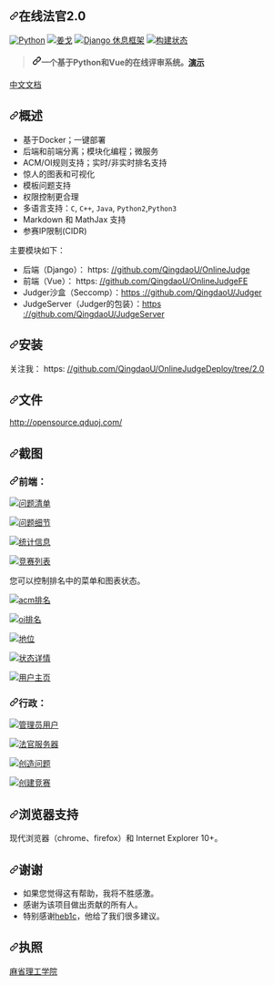 <div class="Box-sc-g0xbh4-0 bJMeLZ js-snippet-clipboard-copy-unpositioned" data-hpc="true"><article class="markdown-body entry-content container-lg" itemprop="text"><h1 tabindex="-1" dir="auto"><a id="user-content-onlinejudge-20" class="anchor" aria-hidden="true" tabindex="-1" href="#onlinejudge-20"><svg class="octicon octicon-link" viewBox="0 0 16 16" version="1.1" width="16" height="16" aria-hidden="true"><path d="m7.775 3.275 1.25-1.25a3.5 3.5 0 1 1 4.95 4.95l-2.5 2.5a3.5 3.5 0 0 1-4.95 0 .751.751 0 0 1 .018-1.042.751.751 0 0 1 1.042-.018 1.998 1.998 0 0 0 2.83 0l2.5-2.5a2.002 2.002 0 0 0-2.83-2.83l-1.25 1.25a.751.751 0 0 1-1.042-.018.751.751 0 0 1-.018-1.042Zm-4.69 9.64a1.998 1.998 0 0 0 2.83 0l1.25-1.25a.751.751 0 0 1 1.042.018.751.751 0 0 1 .018 1.042l-1.25 1.25a3.5 3.5 0 1 1-4.95-4.95l2.5-2.5a3.5 3.5 0 0 1 4.95 0 .751.751 0 0 1-.018 1.042.751.751 0 0 1-1.042.018 1.998 1.998 0 0 0-2.83 0l-2.5 2.5a1.998 1.998 0 0 0 0 2.83Z"></path></svg></a><font style="vertical-align: inherit;"><font style="vertical-align: inherit;">在线法官2.0</font></font></h1>
<p dir="auto"><a href="https://www.python.org/downloads/release/python-362/" rel="nofollow"><img src="https://camo.githubusercontent.com/624c8f9978921beed0cb47b69ea29e4ceab3bcbc8790ea5f5df3523e545c910f/68747470733a2f2f696d672e736869656c64732e696f2f62616467652f707974686f6e2d332e382e302d626c75652e7376673f7374796c653d666c61742d737175617265" alt="Python" data-canonical-src="https://img.shields.io/badge/python-3.8.0-blue.svg?style=flat-square" style="max-width: 100%;"></a>
<a href="https://www.djangoproject.com/" rel="nofollow"><img src="https://camo.githubusercontent.com/5804d53db9b71f314cc98f9c16cf13a1f76f8923cdb2e9531209faff4255d327/68747470733a2f2f696d672e736869656c64732e696f2f62616467652f646a616e676f2d332e322e392d626c75652e7376673f7374796c653d666c61742d737175617265" alt="姜戈" data-canonical-src="https://img.shields.io/badge/django-3.2.9-blue.svg?style=flat-square" style="max-width: 100%;"></a>
<a href="http://www.django-rest-framework.org/" rel="nofollow"><img src="https://camo.githubusercontent.com/aa233de00a769cd529c10298c4454431cf0557769fb1e16bd4168abb95a6b026/68747470733a2f2f696d672e736869656c64732e696f2f62616467652f646a616e676f5f726573745f6672616d65776f726b2d332e31322e302d626c75652e7376673f7374796c653d666c61742d737175617265" alt="Django 休息框架" data-canonical-src="https://img.shields.io/badge/django_rest_framework-3.12.0-blue.svg?style=flat-square" style="max-width: 100%;"></a>
<a href="https://travis-ci.org/QingdaoU/OnlineJudge" rel="nofollow"><img src="https://camo.githubusercontent.com/9874d3f328080cc675bf9835e5a0fe591d7194b633110eae532c9394497ddd01/68747470733a2f2f7472617669732d63692e6f72672f51696e6764616f552f4f6e6c696e654a756467652e7376673f6272616e63683d6d6173746572" alt="构建状态" data-canonical-src="https://travis-ci.org/QingdaoU/OnlineJudge.svg?branch=master" style="max-width: 100%;"></a></p>
<blockquote>
<h4 tabindex="-1" dir="auto"><a id="user-content-an-onlinejudge-system-based-on-python-and-vue-demo" class="anchor" aria-hidden="true" tabindex="-1" href="#an-onlinejudge-system-based-on-python-and-vue-demo"><svg class="octicon octicon-link" viewBox="0 0 16 16" version="1.1" width="16" height="16" aria-hidden="true"><path d="m7.775 3.275 1.25-1.25a3.5 3.5 0 1 1 4.95 4.95l-2.5 2.5a3.5 3.5 0 0 1-4.95 0 .751.751 0 0 1 .018-1.042.751.751 0 0 1 1.042-.018 1.998 1.998 0 0 0 2.83 0l2.5-2.5a2.002 2.002 0 0 0-2.83-2.83l-1.25 1.25a.751.751 0 0 1-1.042-.018.751.751 0 0 1-.018-1.042Zm-4.69 9.64a1.998 1.998 0 0 0 2.83 0l1.25-1.25a.751.751 0 0 1 1.042.018.751.751 0 0 1 .018 1.042l-1.25 1.25a3.5 3.5 0 1 1-4.95-4.95l2.5-2.5a3.5 3.5 0 0 1 4.95 0 .751.751 0 0 1-.018 1.042.751.751 0 0 1-1.042.018 1.998 1.998 0 0 0-2.83 0l-2.5 2.5a1.998 1.998 0 0 0 0 2.83Z"></path></svg></a><font style="vertical-align: inherit;"><font style="vertical-align: inherit;">一个基于Python和Vue的在线评审系统。</font></font><a href="https://qduoj.com" rel="nofollow"><font style="vertical-align: inherit;"><font style="vertical-align: inherit;">演示</font></font></a></h4>
</blockquote>
<p dir="auto"><a href="/QingdaoU/OnlineJudge/blob/master/README-CN.md"><font style="vertical-align: inherit;"><font style="vertical-align: inherit;">中文文档</font></font></a></p>
<h2 tabindex="-1" dir="auto"><a id="user-content-overview" class="anchor" aria-hidden="true" tabindex="-1" href="#overview"><svg class="octicon octicon-link" viewBox="0 0 16 16" version="1.1" width="16" height="16" aria-hidden="true"><path d="m7.775 3.275 1.25-1.25a3.5 3.5 0 1 1 4.95 4.95l-2.5 2.5a3.5 3.5 0 0 1-4.95 0 .751.751 0 0 1 .018-1.042.751.751 0 0 1 1.042-.018 1.998 1.998 0 0 0 2.83 0l2.5-2.5a2.002 2.002 0 0 0-2.83-2.83l-1.25 1.25a.751.751 0 0 1-1.042-.018.751.751 0 0 1-.018-1.042Zm-4.69 9.64a1.998 1.998 0 0 0 2.83 0l1.25-1.25a.751.751 0 0 1 1.042.018.751.751 0 0 1 .018 1.042l-1.25 1.25a3.5 3.5 0 1 1-4.95-4.95l2.5-2.5a3.5 3.5 0 0 1 4.95 0 .751.751 0 0 1-.018 1.042.751.751 0 0 1-1.042.018 1.998 1.998 0 0 0-2.83 0l-2.5 2.5a1.998 1.998 0 0 0 0 2.83Z"></path></svg></a><font style="vertical-align: inherit;"><font style="vertical-align: inherit;">概述</font></font></h2>
<ul dir="auto">
<li><font style="vertical-align: inherit;"><font style="vertical-align: inherit;">基于Docker；</font><font style="vertical-align: inherit;">一键部署</font></font></li>
<li><font style="vertical-align: inherit;"><font style="vertical-align: inherit;">后端和前端分离；</font><font style="vertical-align: inherit;">模块化编程；</font><font style="vertical-align: inherit;">微服务</font></font></li>
<li><font style="vertical-align: inherit;"><font style="vertical-align: inherit;">ACM/OI规则支持；</font><font style="vertical-align: inherit;">实时/非实时排名支持</font></font></li>
<li><font style="vertical-align: inherit;"><font style="vertical-align: inherit;">惊人的图表和可视化</font></font></li>
<li><font style="vertical-align: inherit;"><font style="vertical-align: inherit;">模板问题支持</font></font></li>
<li><font style="vertical-align: inherit;"><font style="vertical-align: inherit;">权限控制更合理</font></font></li>
<li><font style="vertical-align: inherit;"><font style="vertical-align: inherit;">多语言支持：</font></font><code>C</code><font style="vertical-align: inherit;"><font style="vertical-align: inherit;">, </font></font><code>C++</code><font style="vertical-align: inherit;"><font style="vertical-align: inherit;">, </font></font><code>Java</code><font style="vertical-align: inherit;"><font style="vertical-align: inherit;">, </font></font><code>Python2</code><font style="vertical-align: inherit;"><font style="vertical-align: inherit;">,</font></font><code>Python3</code></li>
<li><font style="vertical-align: inherit;"><font style="vertical-align: inherit;">Markdown 和 MathJax 支持</font></font></li>
<li><font style="vertical-align: inherit;"><font style="vertical-align: inherit;">参赛IP限制(CIDR)</font></font></li>
</ul>
<p dir="auto"><font style="vertical-align: inherit;"><font style="vertical-align: inherit;">主要模块如下：</font></font></p>
<ul dir="auto">
<li><font style="vertical-align: inherit;"><font style="vertical-align: inherit;">后端（Django）： https: </font></font><a href="https://github.com/QingdaoU/OnlineJudge"><font style="vertical-align: inherit;"><font style="vertical-align: inherit;">//github.com/QingdaoU/OnlineJudge</font></font></a></li>
<li><font style="vertical-align: inherit;"><font style="vertical-align: inherit;">前端（Vue）： https: </font></font><a href="https://github.com/QingdaoU/OnlineJudgeFE"><font style="vertical-align: inherit;"><font style="vertical-align: inherit;">//github.com/QingdaoU/OnlineJudgeFE</font></font></a></li>
<li><font style="vertical-align: inherit;"><font style="vertical-align: inherit;">Judger沙盒（Seccomp）：</font></font><a href="https://github.com/QingdaoU/Judger"><font style="vertical-align: inherit;"><font style="vertical-align: inherit;">https ://github.com/QingdaoU/Judger</font></font></a></li>
<li><font style="vertical-align: inherit;"><font style="vertical-align: inherit;">JudgeServer（Judger的包装）：</font></font><a href="https://github.com/QingdaoU/JudgeServer"><font style="vertical-align: inherit;"><font style="vertical-align: inherit;">https ://github.com/QingdaoU/JudgeServer</font></font></a></li>
</ul>
<h2 tabindex="-1" dir="auto"><a id="user-content-installation" class="anchor" aria-hidden="true" tabindex="-1" href="#installation"><svg class="octicon octicon-link" viewBox="0 0 16 16" version="1.1" width="16" height="16" aria-hidden="true"><path d="m7.775 3.275 1.25-1.25a3.5 3.5 0 1 1 4.95 4.95l-2.5 2.5a3.5 3.5 0 0 1-4.95 0 .751.751 0 0 1 .018-1.042.751.751 0 0 1 1.042-.018 1.998 1.998 0 0 0 2.83 0l2.5-2.5a2.002 2.002 0 0 0-2.83-2.83l-1.25 1.25a.751.751 0 0 1-1.042-.018.751.751 0 0 1-.018-1.042Zm-4.69 9.64a1.998 1.998 0 0 0 2.83 0l1.25-1.25a.751.751 0 0 1 1.042.018.751.751 0 0 1 .018 1.042l-1.25 1.25a3.5 3.5 0 1 1-4.95-4.95l2.5-2.5a3.5 3.5 0 0 1 4.95 0 .751.751 0 0 1-.018 1.042.751.751 0 0 1-1.042.018 1.998 1.998 0 0 0-2.83 0l-2.5 2.5a1.998 1.998 0 0 0 0 2.83Z"></path></svg></a><font style="vertical-align: inherit;"><font style="vertical-align: inherit;">安装</font></font></h2>
<p dir="auto"><font style="vertical-align: inherit;"><font style="vertical-align: inherit;">关注我：   https: </font></font><a href="https://github.com/QingdaoU/OnlineJudgeDeploy/tree/2.0"><font style="vertical-align: inherit;"><font style="vertical-align: inherit;">//github.com/QingdaoU/OnlineJudgeDeploy/tree/2.0</font></font></a></p>
<h2 tabindex="-1" dir="auto"><a id="user-content-documents" class="anchor" aria-hidden="true" tabindex="-1" href="#documents"><svg class="octicon octicon-link" viewBox="0 0 16 16" version="1.1" width="16" height="16" aria-hidden="true"><path d="m7.775 3.275 1.25-1.25a3.5 3.5 0 1 1 4.95 4.95l-2.5 2.5a3.5 3.5 0 0 1-4.95 0 .751.751 0 0 1 .018-1.042.751.751 0 0 1 1.042-.018 1.998 1.998 0 0 0 2.83 0l2.5-2.5a2.002 2.002 0 0 0-2.83-2.83l-1.25 1.25a.751.751 0 0 1-1.042-.018.751.751 0 0 1-.018-1.042Zm-4.69 9.64a1.998 1.998 0 0 0 2.83 0l1.25-1.25a.751.751 0 0 1 1.042.018.751.751 0 0 1 .018 1.042l-1.25 1.25a3.5 3.5 0 1 1-4.95-4.95l2.5-2.5a3.5 3.5 0 0 1 4.95 0 .751.751 0 0 1-.018 1.042.751.751 0 0 1-1.042.018 1.998 1.998 0 0 0-2.83 0l-2.5 2.5a1.998 1.998 0 0 0 0 2.83Z"></path></svg></a><font style="vertical-align: inherit;"><font style="vertical-align: inherit;">文件</font></font></h2>
<p dir="auto"><a href="http://opensource.qduoj.com/" rel="nofollow"><font style="vertical-align: inherit;"><font style="vertical-align: inherit;">http://opensource.qduoj.com/</font></font></a></p>
<h2 tabindex="-1" dir="auto"><a id="user-content-screenshots" class="anchor" aria-hidden="true" tabindex="-1" href="#screenshots"><svg class="octicon octicon-link" viewBox="0 0 16 16" version="1.1" width="16" height="16" aria-hidden="true"><path d="m7.775 3.275 1.25-1.25a3.5 3.5 0 1 1 4.95 4.95l-2.5 2.5a3.5 3.5 0 0 1-4.95 0 .751.751 0 0 1 .018-1.042.751.751 0 0 1 1.042-.018 1.998 1.998 0 0 0 2.83 0l2.5-2.5a2.002 2.002 0 0 0-2.83-2.83l-1.25 1.25a.751.751 0 0 1-1.042-.018.751.751 0 0 1-.018-1.042Zm-4.69 9.64a1.998 1.998 0 0 0 2.83 0l1.25-1.25a.751.751 0 0 1 1.042.018.751.751 0 0 1 .018 1.042l-1.25 1.25a3.5 3.5 0 1 1-4.95-4.95l2.5-2.5a3.5 3.5 0 0 1 4.95 0 .751.751 0 0 1-.018 1.042.751.751 0 0 1-1.042.018 1.998 1.998 0 0 0-2.83 0l-2.5 2.5a1.998 1.998 0 0 0 0 2.83Z"></path></svg></a><font style="vertical-align: inherit;"><font style="vertical-align: inherit;">截图</font></font></h2>
<h3 tabindex="-1" dir="auto"><a id="user-content-frontend" class="anchor" aria-hidden="true" tabindex="-1" href="#frontend"><svg class="octicon octicon-link" viewBox="0 0 16 16" version="1.1" width="16" height="16" aria-hidden="true"><path d="m7.775 3.275 1.25-1.25a3.5 3.5 0 1 1 4.95 4.95l-2.5 2.5a3.5 3.5 0 0 1-4.95 0 .751.751 0 0 1 .018-1.042.751.751 0 0 1 1.042-.018 1.998 1.998 0 0 0 2.83 0l2.5-2.5a2.002 2.002 0 0 0-2.83-2.83l-1.25 1.25a.751.751 0 0 1-1.042-.018.751.751 0 0 1-.018-1.042Zm-4.69 9.64a1.998 1.998 0 0 0 2.83 0l1.25-1.25a.751.751 0 0 1 1.042.018.751.751 0 0 1 .018 1.042l-1.25 1.25a3.5 3.5 0 1 1-4.95-4.95l2.5-2.5a3.5 3.5 0 0 1 4.95 0 .751.751 0 0 1-.018 1.042.751.751 0 0 1-1.042.018 1.998 1.998 0 0 0-2.83 0l-2.5 2.5a1.998 1.998 0 0 0 0 2.83Z"></path></svg></a><font style="vertical-align: inherit;"><font style="vertical-align: inherit;">前端：</font></font></h3>
<p dir="auto"><a target="_blank" rel="noopener noreferrer nofollow" href="https://user-images.githubusercontent.com/20637881/33372506-402022e4-d539-11e7-8e64-6656f8ceb75a.png"><img src="https://user-images.githubusercontent.com/20637881/33372506-402022e4-d539-11e7-8e64-6656f8ceb75a.png" alt="问题清单" style="max-width: 100%;"></a></p>
<p dir="auto"><a target="_blank" rel="noopener noreferrer nofollow" href="https://user-images.githubusercontent.com/20637881/33372507-4061a782-d539-11e7-8835-076ddae6b529.png"><img src="https://user-images.githubusercontent.com/20637881/33372507-4061a782-d539-11e7-8835-076ddae6b529.png" alt="问题细节" style="max-width: 100%;"></a></p>
<p dir="auto"><a target="_blank" rel="noopener noreferrer nofollow" href="https://user-images.githubusercontent.com/20637881/33372508-40a0c6ce-d539-11e7-8d5e-024541b76750.png"><img src="https://user-images.githubusercontent.com/20637881/33372508-40a0c6ce-d539-11e7-8d5e-024541b76750.png" alt="统计信息" style="max-width: 100%;"></a></p>
<p dir="auto"><a target="_blank" rel="noopener noreferrer nofollow" href="https://user-images.githubusercontent.com/20637881/33372509-40d880dc-d539-11e7-9eba-1f08dcb6b9a0.png"><img src="https://user-images.githubusercontent.com/20637881/33372509-40d880dc-d539-11e7-9eba-1f08dcb6b9a0.png" alt="竞赛列表" style="max-width: 100%;"></a></p>
<p dir="auto"><font style="vertical-align: inherit;"><font style="vertical-align: inherit;">您可以控制排名中的菜单和图表状态。</font></font></p>
<p dir="auto"><a target="_blank" rel="noopener noreferrer nofollow" href="https://user-images.githubusercontent.com/20637881/33372510-41117f68-d539-11e7-9947-70e60bad3cf2.png"><img src="https://user-images.githubusercontent.com/20637881/33372510-41117f68-d539-11e7-9947-70e60bad3cf2.png" alt="acm排名" style="max-width: 100%;"></a></p>
<p dir="auto"><a target="_blank" rel="noopener noreferrer nofollow" href="https://user-images.githubusercontent.com/20637881/33372511-41d406fa-d539-11e7-9947-7a2a088785b0.png"><img src="https://user-images.githubusercontent.com/20637881/33372511-41d406fa-d539-11e7-9947-7a2a088785b0.png" alt="oi排名" style="max-width: 100%;"></a></p>
<p dir="auto"><a target="_blank" rel="noopener noreferrer nofollow" href="https://user-images.githubusercontent.com/20637881/33372512-420ba240-d539-11e7-8645-594cac4a0b78.png"><img src="https://user-images.githubusercontent.com/20637881/33372512-420ba240-d539-11e7-8645-594cac4a0b78.png" alt="地位" style="max-width: 100%;"></a></p>
<p dir="auto"><a target="_blank" rel="noopener noreferrer nofollow" href="https://user-images.githubusercontent.com/20637881/33365523-787bd0ea-d523-11e7-953f-dacbf7a506df.png"><img src="https://user-images.githubusercontent.com/20637881/33365523-787bd0ea-d523-11e7-953f-dacbf7a506df.png" alt="状态详情" style="max-width: 100%;"></a></p>
<p dir="auto"><a target="_blank" rel="noopener noreferrer nofollow" href="https://user-images.githubusercontent.com/20637881/33365521-7842d808-d523-11e7-84c1-2e2aa0079f32.png"><img src="https://user-images.githubusercontent.com/20637881/33365521-7842d808-d523-11e7-84c1-2e2aa0079f32.png" alt="用户主页" style="max-width: 100%;"></a></p>
<h3 tabindex="-1" dir="auto"><a id="user-content-admin" class="anchor" aria-hidden="true" tabindex="-1" href="#admin"><svg class="octicon octicon-link" viewBox="0 0 16 16" version="1.1" width="16" height="16" aria-hidden="true"><path d="m7.775 3.275 1.25-1.25a3.5 3.5 0 1 1 4.95 4.95l-2.5 2.5a3.5 3.5 0 0 1-4.95 0 .751.751 0 0 1 .018-1.042.751.751 0 0 1 1.042-.018 1.998 1.998 0 0 0 2.83 0l2.5-2.5a2.002 2.002 0 0 0-2.83-2.83l-1.25 1.25a.751.751 0 0 1-1.042-.018.751.751 0 0 1-.018-1.042Zm-4.69 9.64a1.998 1.998 0 0 0 2.83 0l1.25-1.25a.751.751 0 0 1 1.042.018.751.751 0 0 1 .018 1.042l-1.25 1.25a3.5 3.5 0 1 1-4.95-4.95l2.5-2.5a3.5 3.5 0 0 1 4.95 0 .751.751 0 0 1-.018 1.042.751.751 0 0 1-1.042.018 1.998 1.998 0 0 0-2.83 0l-2.5 2.5a1.998 1.998 0 0 0 0 2.83Z"></path></svg></a><font style="vertical-align: inherit;"><font style="vertical-align: inherit;">行政：</font></font></h3>
<p dir="auto"><a target="_blank" rel="noopener noreferrer nofollow" href="https://user-images.githubusercontent.com/20637881/33372516-42c34fda-d539-11e7-9f4e-5109477f83be.png"><img src="https://user-images.githubusercontent.com/20637881/33372516-42c34fda-d539-11e7-9f4e-5109477f83be.png" alt="管理员用户" style="max-width: 100%;"></a></p>
<p dir="auto"><a target="_blank" rel="noopener noreferrer nofollow" href="https://user-images.githubusercontent.com/20637881/33372517-42faef9e-d539-11e7-9f17-df9be3583900.png"><img src="https://user-images.githubusercontent.com/20637881/33372517-42faef9e-d539-11e7-9f17-df9be3583900.png" alt="法官服务器" style="max-width: 100%;"></a></p>
<p dir="auto"><a target="_blank" rel="noopener noreferrer nofollow" href="https://user-images.githubusercontent.com/20637881/33372513-42472162-d539-11e7-8659-5497bf52dbea.png"><img src="https://user-images.githubusercontent.com/20637881/33372513-42472162-d539-11e7-8659-5497bf52dbea.png" alt="创造问题" style="max-width: 100%;"></a></p>
<p dir="auto"><a target="_blank" rel="noopener noreferrer nofollow" href="https://user-images.githubusercontent.com/20637881/33372514-428ab922-d539-11e7-8f68-da55dedf3ad3.png"><img src="https://user-images.githubusercontent.com/20637881/33372514-428ab922-d539-11e7-8f68-da55dedf3ad3.png" alt="创建竞赛" style="max-width: 100%;"></a></p>
<h2 tabindex="-1" dir="auto"><a id="user-content-browser-support" class="anchor" aria-hidden="true" tabindex="-1" href="#browser-support"><svg class="octicon octicon-link" viewBox="0 0 16 16" version="1.1" width="16" height="16" aria-hidden="true"><path d="m7.775 3.275 1.25-1.25a3.5 3.5 0 1 1 4.95 4.95l-2.5 2.5a3.5 3.5 0 0 1-4.95 0 .751.751 0 0 1 .018-1.042.751.751 0 0 1 1.042-.018 1.998 1.998 0 0 0 2.83 0l2.5-2.5a2.002 2.002 0 0 0-2.83-2.83l-1.25 1.25a.751.751 0 0 1-1.042-.018.751.751 0 0 1-.018-1.042Zm-4.69 9.64a1.998 1.998 0 0 0 2.83 0l1.25-1.25a.751.751 0 0 1 1.042.018.751.751 0 0 1 .018 1.042l-1.25 1.25a3.5 3.5 0 1 1-4.95-4.95l2.5-2.5a3.5 3.5 0 0 1 4.95 0 .751.751 0 0 1-.018 1.042.751.751 0 0 1-1.042.018 1.998 1.998 0 0 0-2.83 0l-2.5 2.5a1.998 1.998 0 0 0 0 2.83Z"></path></svg></a><font style="vertical-align: inherit;"><font style="vertical-align: inherit;">浏览器支持</font></font></h2>
<p dir="auto"><font style="vertical-align: inherit;"><font style="vertical-align: inherit;">现代浏览器（chrome、firefox）和 Internet Explorer 10+。</font></font></p>
<h2 tabindex="-1" dir="auto"><a id="user-content-thanks" class="anchor" aria-hidden="true" tabindex="-1" href="#thanks"><svg class="octicon octicon-link" viewBox="0 0 16 16" version="1.1" width="16" height="16" aria-hidden="true"><path d="m7.775 3.275 1.25-1.25a3.5 3.5 0 1 1 4.95 4.95l-2.5 2.5a3.5 3.5 0 0 1-4.95 0 .751.751 0 0 1 .018-1.042.751.751 0 0 1 1.042-.018 1.998 1.998 0 0 0 2.83 0l2.5-2.5a2.002 2.002 0 0 0-2.83-2.83l-1.25 1.25a.751.751 0 0 1-1.042-.018.751.751 0 0 1-.018-1.042Zm-4.69 9.64a1.998 1.998 0 0 0 2.83 0l1.25-1.25a.751.751 0 0 1 1.042.018.751.751 0 0 1 .018 1.042l-1.25 1.25a3.5 3.5 0 1 1-4.95-4.95l2.5-2.5a3.5 3.5 0 0 1 4.95 0 .751.751 0 0 1-.018 1.042.751.751 0 0 1-1.042.018 1.998 1.998 0 0 0-2.83 0l-2.5 2.5a1.998 1.998 0 0 0 0 2.83Z"></path></svg></a><font style="vertical-align: inherit;"><font style="vertical-align: inherit;">谢谢</font></font></h2>
<ul dir="auto">
<li><font style="vertical-align: inherit;"><font style="vertical-align: inherit;">如果您觉得这有帮助，我将不胜感激。</font></font></li>
<li><font style="vertical-align: inherit;"><font style="vertical-align: inherit;">感谢为该项目做出贡献的所有人。</font></font></li>
<li><font style="vertical-align: inherit;"><font style="vertical-align: inherit;">特别感谢</font></font><a href="https://github.com/hebicheng"><font style="vertical-align: inherit;"><font style="vertical-align: inherit;">heb1c</font></font></a><font style="vertical-align: inherit;"><font style="vertical-align: inherit;">，他给了我们很多建议。</font></font></li>
</ul>
<h2 tabindex="-1" dir="auto"><a id="user-content-license" class="anchor" aria-hidden="true" tabindex="-1" href="#license"><svg class="octicon octicon-link" viewBox="0 0 16 16" version="1.1" width="16" height="16" aria-hidden="true"><path d="m7.775 3.275 1.25-1.25a3.5 3.5 0 1 1 4.95 4.95l-2.5 2.5a3.5 3.5 0 0 1-4.95 0 .751.751 0 0 1 .018-1.042.751.751 0 0 1 1.042-.018 1.998 1.998 0 0 0 2.83 0l2.5-2.5a2.002 2.002 0 0 0-2.83-2.83l-1.25 1.25a.751.751 0 0 1-1.042-.018.751.751 0 0 1-.018-1.042Zm-4.69 9.64a1.998 1.998 0 0 0 2.83 0l1.25-1.25a.751.751 0 0 1 1.042.018.751.751 0 0 1 .018 1.042l-1.25 1.25a3.5 3.5 0 1 1-4.95-4.95l2.5-2.5a3.5 3.5 0 0 1 4.95 0 .751.751 0 0 1-.018 1.042.751.751 0 0 1-1.042.018 1.998 1.998 0 0 0-2.83 0l-2.5 2.5a1.998 1.998 0 0 0 0 2.83Z"></path></svg></a><font style="vertical-align: inherit;"><font style="vertical-align: inherit;">执照</font></font></h2>
<p dir="auto"><a href="http://opensource.org/licenses/MIT" rel="nofollow"><font style="vertical-align: inherit;"><font style="vertical-align: inherit;">麻省理工学院</font></font></a></p>
</article></div>
